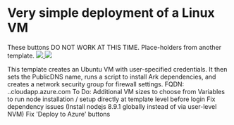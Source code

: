 # Very simple deployment of a Linux VM

These buttons DO NOT WORK AT THIS TIME. Place-holders from another template.
<a href="https://portal.azure.com/#create/Microsoft.Template/uri/https%3A%2F%2Fraw.githubusercontent.com%2FAzure%2Fazure-quickstart-templates%2Fmaster%2F101-vm-simple-linux%2Fazuredeploy.json" target="_blank">
    <img src="http://azuredeploy.net/deploybutton.png"/>
</a>
<a href="http://armviz.io/#/?load=https%3A%2F%2Fraw.githubusercontent.com%2FAzure%2Fazure-quickstart-templates%2Fmaster%2F101-vm-simple-linux%2Fazuredeploy.json" target="_blank">
    <img src="http://armviz.io/visualizebutton.png"/>
</a>


This template creates an Ubuntu VM with user-specified credentials. It then sets the PublicDNS name, runs a script to install Ark dependencies, and creates a network security group for firewall settings.
FQDN:  <PublicDNSname>.<datacenter-region>.cloudapp.azure.com
To Do:
Additional VM sizes to choose from
Variables to run node installation / setup directly at template level before login
Fix dependency issues (Install nodejs 8.9.1 globally instead of via user-level NVM)
Fix 'Deploy to Azure' buttons
